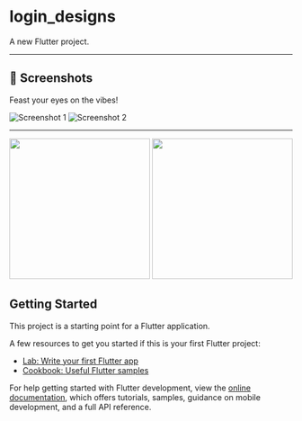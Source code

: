 # login_designs

A new Flutter project.

---

## 📸 Screenshots

Feast your eyes on the vibes!

![Screenshot 1](https://drive.google.com/uc?export=view&id=1K9GHodzLD5HD89bxwcIhaCyP8rsqBI20)
![Screenshot 2](https://drive.google.com/uc?export=view&id=1UjTqe57mSoRNN7fauhI8JwWNb3ApBr-L)

---

<img src="https://drive.google.com/uc?export=view&id=1K9GHodzLD5HD89bxwcIhaCyP8rsqBI20" width="250" />
<img src="https://drive.google.com/uc?export=view&id=1UjTqe57mSoRNN7fauhI8JwWNb3ApBr-L" width="250" />

## Getting Started

This project is a starting point for a Flutter application.

A few resources to get you started if this is your first Flutter project:

- [Lab: Write your first Flutter app](https://docs.flutter.dev/get-started/codelab)
- [Cookbook: Useful Flutter samples](https://docs.flutter.dev/cookbook)

For help getting started with Flutter development, view the
[online documentation](https://docs.flutter.dev/), which offers tutorials,
samples, guidance on mobile development, and a full API reference.

